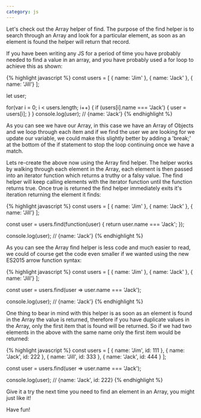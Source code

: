 ```yaml
---
category: js
---
```


Let's check out the Array helper of find. The purpose of the find helper is to search through an Array and look for a particular element, as soon as an element is found the helper will return that record.

If you have been writing any JS for a period of time you have probably needed to find a value in an array, and you have probably used a for loop to achieve this as shown:

{% highlight javascript %}
const users = [
  { name: 'Jim' },
  { name: 'Jack' },
  { name: 'Jill'}
];

let user;

for(var i = 0; i < users.length; i++) {
  if (users[i].name === 'Jack') {
    user = users[i];
  }
}
console.log(user); // {name: 'Jack'}
{% endhighlight %}

As you can see we have our Array, in this case we have an Array of Objects and we loop through each item and if we find the user we are looking for we update our variable, we could make this slightly better by adding a 'break;' at the bottom of the if statement to stop the loop continuing once we have a match.

Lets re-create the above now using the Array find helper. The helper works by walking through each element in the Array, each element is then passed into an iterator function which returns a truthy or a falsy value. The find helper will keep calling elements with the iterator function until the function returns true. Once true is returned the find helper immediately exits it's iteration returning the element it finds:

{% highlight javascript %}
const users = [
  { name: 'Jim' },
  { name: 'Jack' },
  { name: 'Jill'}
];

const user = users.find(function(user) {
  return user.name === 'Jack';
});

console.log(user); // {name: 'Jack'}
{% endhighlight %}

As you can see the Array find helper is less code and much easier to read, we could of course get the code even smaller if we wanted using the new ES2015 arrow function syntax:

{% highlight javascript %}
const users = [
  { name: 'Jim' },
  { name: 'Jack' },
  { name: 'Jill'}
];

const user = users.find(user => user.name === 'Jack');

console.log(user); // {name: 'Jack'}
{% endhighlight %}

One thing to bear in mind with this helper is as soon as an element is found in the Array the value is returned, therefore if you have duplicate values in the Array, only the first item that is found will be returned. So if we had two elements in the above with the same name only the first item would be returned:

{% highlight javascript %}
const users = [
  { name: 'Jim', id: 111 },
  { name: 'Jack', id: 222 },
  { name: 'Jill', id: 333 },
  { name: 'Jack', id: 444 }
];

const user = users.find(user => user.name === 'Jack');

console.log(user); // {name: 'Jack', id: 222}
{% endhighlight %}

Give it a try the next time you need to find an element in an Array, you might just like it!

Have fun!
